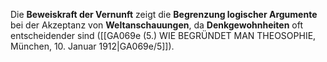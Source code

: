 
Die **Beweiskraft der Vernunft** zeigt die **Begrenzung logischer Argumente** bei der Akzeptanz von **Weltanschauungen**, da **Denkgewohnheiten** oft entscheidender sind ([[GA069e (5.) WIE BEGRÜNDET MAN THEOSOPHIE, München, 10. Januar 1912|GA069e/5]]).
